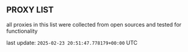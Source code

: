 ## PROXY LIST

all proxies in this list were collected from open sources and tested for functionality

last update: `2025-02-23 20:51:47.778179+00:00` UTC